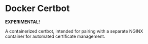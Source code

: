 # Docker Certbot

**EXPERIMENTAL!**

A containerized certbot, intended for pairing with a separate NGINX container
for automated certificate management.
